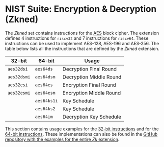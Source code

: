 # NIST Suite: Encryption & Decryption (Zkned)

The *Zkned* set contains instructions for the [AES] block cipher. The extension
defines 4 instructions for `riscv32` and 7 instructions for `riscv64`. These
instructions can be used to implement AES-128, AES-196 and AES-256. The table
below lists all the instructions that are defined by the *Zkned* extension.

| 32-bit        | 64-bit      | Usage                   |
|---------------|-------------|-------------------------|
| `aes32dsi`    | `aes64ds`   | Decryption Final Round  |
| `aes32dsmi`   | `aes64dsm`  | Decryption Middle Round |
| `aes32esi`    | `aes64es`   | Encryption Final Round  |
| `aes32esmi`   | `aes64esm`  | Encryption Middle Round |
|               | `aes64ks1i` | Key Schedule            |
|               | `aes64ks2`  | Key Schedule            |
|               | `aes64im`   | Decryption Key Schedule |

This section contains usage examples for the [32-bit instructions](./32bit.md)
and for the [64-bit instructions](./64bit.md). These implementations can also
be found in the [GitHub repository with the examples for the entire *Zk*
extension](https://github.com/riscvonomicon/riscv-zk-in-rust).

[aes]: https://en.wikipedia.org/wiki/Advanced_Encryption_Standard
